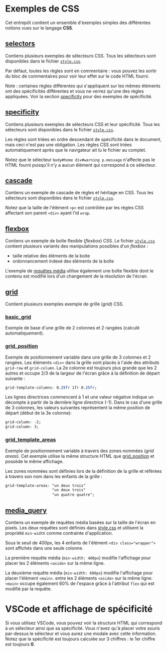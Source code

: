 # Exemples de CSS

Cet entrepôt contient un ensemble d'exemples simples des différentes notions vues sur le langage **CSS**.

## [selectors](./selectors/)

Contiens plusieurs exemples de sélecteurs CSS. Tous les sélecteurs sont disponibles dans le fichier [`style.css`](./selectors/style.css). 

Par défaut, toutes les règles sont en commentaire : vous pouvez les sortir du bloc de commentaires pour voir leur effet sur le code HTML fourni.

Note : certaines règles différentes qui s'appliquent sur les mêmes éléments ont des spécificités différentes et vous ne verrez qu'une des règles appliquées. Voir la section [specificity](#specificity) pour des exemples de spécificité.
## [specificity](./specificity/)

Contiens plusieurs exemples de sélecteurs CSS et leur spécificité. Tous les sélecteurs sont disponibles dans le fichier [`style.css`](./specificity/style.css). 

Les règles sont triées en ordre descendant de spécificité dans le document, mais ceci n'est pas une obligation. Les règles CSS sont triées automatiquement après que le navigateur ait lu le fichier au complet.

Notez que le sélecteur `body#home div#warning p.message` n'affecte pas le HTML fourni puisqu'il n'y a aucun élément qui correspond à ce sélecteur.

## [cascade](./cascade/)

Contiens un exemple de cascade de règles et héritage en CSS. Tous les sélecteurs sont disponibles dans le fichier [`style.css`](./cascade/style.css). 

Notez que la taille de l'élément `<p>` est contrôlée par les règles CSS affectant son parent `<div>` ayant l'id `wrap`.

## [flexbox](./flexbox/)

Contiens un exemple de boîte flexible (_flexbox_) CSS. Le fichier [`style.css`](./flexbox/style.css) contient plusieurs variants des manipulations possibles d'un _flexbox_ : 
- taille relative des éléments de la boite
- ordonnancement indexé des éléments de la boîte 

L'exemple de [requêtes média](./media_query/style.css) utilise également une boîte flexible dont le contenu est modifié lors d'un changement de la résolution de l'écran.

## [grid](./grid/)

Contient plusieurs exemples exemple de grille (_grid_) CSS.

### [basic_grid](./grid/basic_grid/)

Exemple de base d'une grille de 2 colonnes et 2 rangées (calculé automatiquement).

### [grid_position](./grid/grid_position/)

Exemple de positionnement variable dans une grille de 3 colonnes et 2 rangées. 
Les éléments `<div>` dans la grille sont placés à l'aide des attributs `grid-row` et `grid-column`.
La 2e colonne est toujours plus grande que les 2 autres et occupe 2/3 de la largeur de l'écran grâce à la définition de départ suivante :
```css
grid-template-columns: 0.25fr 1fr 0.25fr;
````

Les lignes directrices commencent à 1 et une valeur négative indique un décompte à partir de la dernière ligne directrice (-1). Dans le cas d'une grille de 3 colonnes, les valeurs suivantes représentent la même position de départ (début de la 3e colonne):
```css
grid-column: -2;
grid-column: 3;
```

### [grid_template_areas](./grid/grid_template_areas/)

Exemple de positionnement variable à travers des zones nommées (_grid areas_). Cet exemple utilise la même structure HTML que [grid_position](#gridposition) et possède le même affichage.

Les zones nommées sont définies lors de la définition de la grille et référées à travers son nom dans les enfants de la grille :
```css
grid-template-areas: "un deux trois"
                     "un deux trois"
                     "un quatre quatre";
```

## [media_query](./media_query/)

Contiens un exemple de requêtes média basées sur la taille de l'écran en pixels. Les deux requêtes sont définies dans [style.css](./media_query/style.css) et utilisent la propriété `min-width` comme contrainte d'application.

Sous le seuil de 400px, les 4 enfants de l'élément `<div class="wrapper">` sont affichés dans une seule colonne.

La première requête média (`min-width: 400px`) modifie l'affichage pour placer les 2 éléments `<aside>` sur la même ligne.

La deuxième requête média (`min-width: 600px`) modifie l'affichage pour placer l'élément `<main>`. entre les 2 éléments `<aside>` sur la même ligne. `<main>` occupe également 60% de l'espace grâce à l'attribut `flex` qui est modifié par la requête.

# VSCode et affichage de spécificité

Si vous utilisez VSCode, vous pouvez voir la structure HTML qui correspond à un sélecteur ainsi que sa spécificité. Vous n'avez qu'à placer votre souris par-dessus le sélecteur et vous aurez une modale avec cette information. Notez que la spécificité est toujours calculée sur 3 chiffres : le 1er chiffre est toujours **0**.